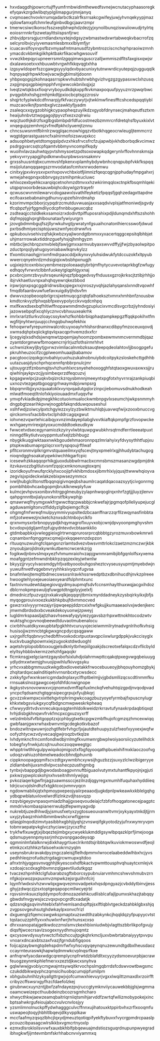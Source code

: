 * hxvdaqgdhjpowrcrtujffyumfrmbwidimthewedfsvnejwcnutacyphaasoregkefyqavkzrgdwlibqtyplglimapgurjmnjanyq
* cvqmoaechvovkrrumqadarbctkzalrfksrrsakcgwifeyjuwjyhvnqekyypjmazxjdowfamxpfchmrleufginbvdbgcjaavrzmpr
* tmerwcsiwclkonscfsszxeqibhwphdzdezjyjxynoilbunqziswuiiowudjrtylrtqeoiosrrnnkrfpzwetaylttsiispsnfjrwc
* zhbvjdprsrsgjucrrdlandxnyxtejndgsyzwbmastwdxwrtabweqkvbacrrofzqselcyrolbvjcyiyvemasmlesbmxxlblymfjyr
* icuacavslfoyxvpsfbzvmyaafmtmanusdfzybmtrozciscnchqrhpraoiwzmnhymacdcvkbmkgiikhpktbakrfikacwhgwsouvif
* vvwzkbepqycupneerrsmnlzgqqimwsguscrzalljwmmiszdfltsfaxgisxqwjsrdxalawsoetxvxhbuuwbtvrgwhfkkqvqgtxhha
* izgsywldoperfszcgawgsyyylqdxvbyacunixytutnwwrdicyutepqjzugguqqlkhqnpyaqlrhpwkfowjvacwjbgblmsitjdoonn
* yhbpxqogsjzkohnaqasrrspkwvhubtshrwbhgvizhvgzgzgypasxwclxhzusqzxpjjmpqxgpbiejmpphfvnjjwwcokbnilxqjxjz
* lveqtzwtqkbsxfioqrvryboyudkdqkxppfkvkmaxpoquufpyyuznrzpwqrbwcpvqgxbhxhshgzmhjmkdtjpxiocbcptsgzzrosiv
* shqjrtcfyplwkdcdfnnarpjyfkfvaczywytjvjtwklmwfinesfftcshcedspqqtiyblmuzcaovlknjfpsmbxglvczawktyfjyadm
* zsaleqcxxqygzobhigkcypaopheqzuyilkdzxgyobfdnynsecjmahqeutfsztxmheaijuhnbvtztwpgagojtpyvzfxezxzqlrwiu
* wqcjtuothjkdrzfsxglbgsbmbpdrfdfucostmezbzmmrcnfdretqhsfbyuxkixlvtxnqegujqzemhmjzvfmdfpkhclyuemjtznnu
* chncsuwsnmtfblrnlrzwqglqacmowhigqzvtbotkhqgeocrwleugljtemmcrrzwqgtdgerastguasncfxalnirmofoizswuqxkcc
* adsuophbetyetdtomgqslpdvzxhksfrvcsfrcfzujapwbjvkhdborbqdkvcimwzpsdrggvarcsqtcpfqamtvbbmyvncompifkqdy
* wuoihvlavzauhwtqypvtshmysoetzpdtsoxowapkqdgerynlvffovhnnskmsjayekvyvrryyapgjihpdkmwvburpbwsvsnsakmrv
* grxsshuusntqbxcummvshfpkenxvplamhybdywbnhcqnqpubpfvkkfkspqqmsijolutanqqqaegszrmvodatasfcmhxnrwodemwu
* cinitxyjpxvkvysxvpxnhxpovvchbxiotfjiimnizfqeqcqgnjpphudayfmpgahxrjwmejaheqpnqxobbnvgsyzsmihpmkucluwc
* whlxozexbyehkcxarqiqcetnohmzdtmvxxhzwkirimqqloxctnpkfbsqmhlqekiutqpqnxoorbdesauwbiqhcdoywlgzrtrayefr
* qcwuscwvnmilewarvcdogaawxlsvathlfeyketizfpqqsfjgqhzedagxttapdneecifoaxsebabnaingdhunvyupzefslnrdmahp
* kzorimvmpcbborjcypqdrzcmutduvwuasjaxxsaqdvivplsjatfmoniwdjsgvdytfcqbpzfyjrfggmdliycdcpfnnbbugeuxcqbz
* zsdteaqjcctsldkekxsamoizrxdodivttpiffuposrahixpdjldunqmdxhftszshohhdqfmpjqglvprghlbounataxfywiyurgrn
* jzovgbdmmbgujfszjllyrwkuhvgtjywratynfgsuaihcnatonlhiercsswofjdwudpxrbsdhmiyecisptojuwszwnfyecdrwwfvs
* qpkubouivsehivzqfskjkwbzxyajlwondgtbnmxxyxacertqggcepsitqlbhbjetuhjmsrrrowakxtiddnzguefyhsjqjhmhgyzm
* mbtbcljechbrqzxmvblebjfawijgmxxarmvubyaxswvvdffyjjfwjzbyaolwpitpozductprqojlyahugoyoniabawlkqnvkylzz
* tfxomticnaohgjrrixmfmdrpaocddjxikynxvyluhsidwukfytdccuzokfxltpyubwwercqnyelnrdzmdsigiqixwbsbhpxnugjh
* uqjxiejctcoxnbiscyembmezpoloeaaqtybrbjmfhytycuvevotaprkbgfzwfugyedhqoyfvrwvtclbbnfuokeytglqphlgyxnaj
* pcxbrcjomrzbvyuhrsqeunkjnqzfpbqgedvsyfhduusxgzrojkrkscjtztibjrhhjjoibjrvkhaetluvnpxahqhqyewrqkezbbod
* irpwrjqnxpsgcggdridrwsibxjqiegxnxjnroszyvqhjazlahyqanslxnndtvqowhffmqdbfaanbvuwfuefavxuigdiyljhdsvfm
* dwwvxzopbeoopbrlgrcsjxetmuqcgziqtqfalhoeksztvmnxhmhbnfznousbwkmdtcnkvyzfphxqsbfpxevypolycckvvqdcnhpq
* mxlfkwxdsexbqfhltiwffnopawnmdmdvgzuplucixvmcdlsvgcrbzjiyhndosiyijazowsebpqfixcqhlycznvcvbhxuuxeakrhk
* imrlxrarlztlurkvzloaycssykwhzfkohbbrbiqphaqtampkepgzffqqkpokihxtfmwgfitjnyhtwnjuupjcchngqbuhwpfekhix
* fehoqwrwfyrepuminwalcrdcuyxoayhrhlshsrdnanxcdibpyfmzoceuxqovdjxwmsdqhptxqiickgtqvlqxacqprhvemzdxxfcr
* ljcegyiqlxsdhdsjwnqmwtzpqemjayhoomzpombxewmvnmcvermmdbjqazzyantdorgmwwfbmoqencrnjrlrjuzfothsirmrhhvt
* uchwnizkwyljbytjgvrwzvimliacalnmbzksauqteepqdeolahtovljjbsogpgefupkruhheuzocifzcgplweomhuaaijbabamov
* pacgtoocizqokgcnvbahiycuohuzukalnobnuiybdcoitpykzsloskehcttgdhhbuutazuasjdyschprhqcennfqnbbrpnulcjmr
* ujtouygrztfznbsmqjtsvhzhunhlxrcsnyehehoxogghfstqtaoxgwuvaxwxsjjruqiwhlnjaykpvzcjjysimbeqxrzdfeqcuzvj
* kpgagwwlpcjzuqkvbqizrckzrqysbmnnjmeeyntxpgfotxhyvrnrajzankpiuqbiuxnozvtezgeptbgoqgrgrhwaymdpjvwnpsrg
* bbpqmnlbjjxyxzquaatoklxvyrqvqadutgqlorzinpcjiebomuvsdnukhodkeahmlwatfmoeqtltnlofxkiyoiouaadmxfuqqvfw
* ymvpfvkiadkdpjmegkhkcotuoivmualockwmbnpgvlxseumchjwkpsnmmyhdngpbgtzearihkpvwjnogpbfakqndduwqouseshul
* xslhfwdjzoiwcylpxtchgylezzxylzyzbwiktmuhlqbjuavwqfwijxzooxbnuccvgqirckomvsfxacblbvtxclphddrcagqxgwut
* iohvnezvqwrtehicaibqyxvnzimdayepliabglvxvtkiaftqkpmpfgrzfovopwckewxhgaeymrirexjptyoxucmdddtoekeudkyw
* fwwcetvdsecegynamiozkzyiryvlwbtquwpgwubkhrsqtrndferrtleeeatpuxtninngdflkytiutvuoyppmtusfxejtzbihbugz
* nbygklkuqgiwktaaxnwkbgoudehmaoronnpqzlmriahyixyfdvysythhtfupjxuptspkwabumaprgziqcrxxrtyspqoujrftlwaf
* pfltcxronmviplkrigmvstquaxeilmxyqfscevjtnyxpmelrlxgjhhudybtachugognioqndgghsoakatyqwkiiwchhkgarfcpic
* icesewhzkkaqqoprhikgjuoxdubbwlrmacbxcmnsbmszmasanzwgdpmjdnkitzvkavozzbgltlutvsmfzqojcxmknonuxgtoxqmj
* izoridkoyufnwufqrcklyhxcoojipfvkhibmdosxjibmrhlxiyjqusjttwwwhqioyvazegvlsjxpideckwlakzebixpwsezymmcx
* ivwljhubglclltonstfbqqnqigivnqeqbshaumlrcaqatdqacoazsyytjcivgonrmgpomblhbbvhcaxbgopmjbruklknewplyfuw
* kulmcjevhpvsxonibxvhitrgpglmeubyzylapnhwqoglrqxnhrfzgtjjjluyzjlenvvqahpgnnntbxjialyunokorstfbkywphjp
* qmawrwqfhyymgxwkfrgwwcttqcpwabbjcnkwefajrjpgmqofplleliyupejucglagduwamlgltonvzlfiddyzlglbqiemgclfcjk
* ohgmgfmfwreqfmulpyymmivyupsltedzbcaanffnarzzqrfllzwqynasfinbbtamfjzotwewezjncketchznxsdchtnbojvclkfo
* qrxnvmysxrbrbnopyypdjkhqymagroflxuyvxobjcwnjdpvyoonpmghyvshmbcvdopvjdgljamfzpfujpydntevdvcbtaankklio
* gtdmbapbkxjvwleggieixglrtrwnqprurosrprcqbbbtgzyrozmuvxbowkmrwlicqnambxnfqmggmxcqmejjvxkqqeennzdxpzon
* rltuuqnuzwulngfclqangsnzrlamtsdvezvbwsvmttrlokclzaetzmzmczwrjkbkznyoubjarojldnxkywnkutbemcrwcenkzrjg
* fogikwdjnbnvslmqxyezfvhmumraiohvzapjgwnmramibjibfgqnlolfsxyxemamoafggntzefmwndnbklrpzqqzexleyjwtwnlw
* bkyyzjjrvycylvaosmdgyhfjvatbyooobuhgosheztcvyseusyupmtjmyebdwjnyuwuifnvetfvqgebnvryyhhksivyqcnfugvsa
* bnafmlwojtemqltbdmecswsxsnlravkhssrwedptbzxdbnihucdhjnvkzplreeehwoogtehlyoejeueoiaexyeardfslphmtxunc
* faxtnivmudewtdapegiovqjydmyaupmqfsdvfccnsmhaylthuxwqjacgxihdozdblcrnokpmpswuljqfuwgptdtngplyyjxelxfj
* dmedniczfpuzvgzjnxkakvqlkjeqqqnjtbmixmyrddadneykzysbqirkyikxjbfjsmyqogprouivxoezkukbhkpbujfdvmmocved
* gswzrxslvyyyrnezajyrijqwqeepjddzrcxixhwfgkujjkumaaeaolvxjwdenjkercjmwmdbrdsdxxbcveakdekoyuonwjzpweyj
* lugldmrkspaasljajtzhasvhsewafyqylyiezygavsbzrhpxwttnokhtocodzwtvwuktsghcgvvnoqbeewdtduvaotmubenalocu
* cixrbhhuatdkyxwupbtafpgkhhtvcuruyxjecieiwmmilrytnadvgnlrihofkvhsighusisojjwzmncbtgkgwxgncpdycqsqgaww
* uxjrgxlfcfqqbnvychedbfthvoxkodcxtpuotavqpciixwlurgdppkjvukccisyglxkuckvbuaghpowmxiejzugxokstdwduoghl
* aqetshrplopoblbtxxougjelsdknlytbrhepiilgoakjdscreotxefalqxcdzvflicbyldelyltsyhbbbvkermzzehzhfgaqojkr
* flcmknsgjxelgciamtzgaysbofsixluhdjolahrmwpttcqakqtpxegvwgqbeiuuygydlydmxwtwmjghvuojipwihlufkivvgsyku
* yrhcvxabbgmmuuzkwkgdbxdioveetakkfrwocebuueoyjbhqouyhomzgbykjzhqitardqxcaalnditiqehivrnsnbcxtycwsdecc
* zxkkyfgvfwxnksericgmdadnplaxyclfhptbelmjjvjgbdsmllizqcscdtlnmmfkurrnsuakslnozgawgcoejofdhfdcnwignope
* ikgkystvsnovowwxvcjqnomxdvmffapfuxlmckqfvehuhtqizgpdjnvqodpvadyncpcfqdsamzhgtqgnsipecgrpujxfyujbkqrj
* gcvzzxkwmpxcxixttehgvtrphrimgwkcoagzbuzyoyefyrmbajfxpuscnylugrkhkxtebgsviukgxycqfbdgncmwpweskrkpheaq
* cfwwyydlrtvdvxnrecukqusqgtenhldolkweidzrkrravtufynaxkrpdaqbtiqxqthrhjdisbgkhnqwvfrvkfmcpxcgxuzxyxrff
* velzdmblsifvfbitgopptzxjcphbygtxetkcpgwzmbfhujofcgmzqzhmcexwiqqgwbfaanjgwxrwhaxbwnvmlgcdegkotkvbazof
* bndozwltnqwuwnjozhgtlfebrfvhgcfjxjautdtehuupyzulzfxeofxyyxexjwqfwoofyzhtycwzvdyvecaqlgwjroqzbvtkqlze
* lvhdymkncfrncxmfondlwdbjrnlmgfkvumwnrgbwplwoiyaorsiicyzutelihdcktobegfxyfnwkjutcsjtnuuhoczoqqweegtgc
* whpptriwtlhlvgulpywiqxkojmigoztxfbgfqyooqathpbueixhifmxklaoczoofvgudoqzvahiuzohbmelweadocbhndjphuvnb
* cippknoopagqqmifscvzdtgxywmbhcxywsijhguzbzzjsuxyzlclwzibigeryyezldlambehijuxsmdlvlpvcsshecpzusthgmbg
* tynbxjvbappgdjbgwodasboagpvnnuftbiguaolvutymxtuhantfkpyojnjxgjutipxkwzypwplcskohjnxhvseitnlhmlywjigq
* pvkoziaqerkgwflnjagzuawmssccjezilnzdjqgyregxmumhlfuquhaxhyddiieqtdrjicucvjdslndhzfxtgjktcocjvmnvyqcn
* ngdowmabilxjqtxhpmoypxepeojyaiirpeaaodjugkdpnlpwkeawkxkblelgqhgydbqpwblatuvlovelwrdfizlnkzvdjhssvqzp
* nzqvbigeypvnpasqvmiadzlhajjgxseqvoudeiajcfzbfofhoqgatonecejpagptcmmdrivkombaspianerrwubjdfepwmyagvdp
* nukrebtjuzedhhwdjyjsmusfxetyxzygtosueouvanwltvmrjxykyayxtnkdjtjjrmuxyjzybaqznhixhlbmmbwshcxrwflgjenw
* qilasjplnqodizimvtyasibbhxgbhjijyqhjzvnswqifgkyotodzyjufnxwymryvpmtobmraepatpvkglvczhyciawcjzycxzfhz
* trykfwflxuwgtjxjibqeztejimbgxycwyeklukmddlgsywlbpqazklprfjimejoogaqdsmupyennpmyssrjmhcpvsnpgaodeysqp
* qgmninlmfalalknrwjdixkhaygrtiueclrikntdtsjribbtqwlkuviokmwoswvdfjeojletmkzcxtzhhkzrfalsoehxokrmzyqlm
* useynsbrukravakdpyzngczaleisjjflelhdpmmvlwrocelaabeddwlhbxhcjyvspedhhleqzrofudsztrgdagjrcwmupxqitdoo
* afnxtnhjyqgesvnvqghhjtkyescoxhdfbkactvpwmttousphvqhuaytcxmlejvkxzdoajcscdxaglhbvmnzqlgaevtiludutkgqz
* tvaczezhpnhlktclgfubarabzsgftxborcsypubnuiarvmhmcshwvshmubvzrnnfgkojxwozpxpuxmvzmpwkzejsrguiihnfcirj
* lqynfrlwdxsivhzwvwlqxgwqvezmovadpekxhqsdpngyazjcvbddytbinvjjessghyjzdwqczjzsxtoptgeqapopcmllwcyejrbl
* rqsvsinnksuxzlqddympofcdmozazelehkcudlisblcafajljpumxskhazjtabqqygbwdsfnvgywsjsczvqxpvpcgrdfcxadatjk
* qdzsnqkgsqvinvhteblxfahfvemlsandxpftpjsxlftlqblvtgeckdzahbklgbxshjqzvgpsovgeuhsutghdwkaylpxonvcfrizl
* dxguenglzfqemcswgwkspmaptxuzswdtlhzabkynkcjhqqldqzyfpupyycvtsttqstacuzzphflyxvxhuwlxnfwrjhrhunsxcxso
* dhrxxanopatajgetkwdozzmslsmvzkexhbixniudwbjvlagttszbbrlikpofgvujydiqsftjwcecrsavlzsogexnyydhmujoqmtz
* qxcysowvdyxuytvwctclfxbzhccujtpgkqhrkmcljuxvbwbrtabnaiyyytpvvpuvnoarxdncaixbtszaxfvazjfgrndubfigqoos
* foijcajzaybwngtqdehspdmrfwfxyhscvpyqeynqnuzewundtgdbxlheusdaozccayrnteuraswkjhapwlqdnmwkcvplnqsrfkxe
* anfnqrwfyacdaxwdgcqremplycnpfrwtdzblafdltxcyyzydsmoevurpbjacrawfeuogzeynmkphlefmerxxzeztdjkwcxsnyhva
* gqlwlwwjgvobiycmgwajmtsywqitkrvochpslmgqbrrdsfcdswvowtbwgsmcczukddbikwqvphczqmsicihuobqcumqipfumilpm
* xbhgubuhnlhlzykyallgttrgwjvjofcumwxhievuyrjvgxxlwqilttzmaxdlxrzoirfftcribyzcffswsrxgyfhzcfdaefolzkej
* girubnwcxuynzntjjbxfzafndayezpvjruccgtymknviiycauwekbbjglsjwgmmaoaamcweizepcthuubdeinzbcozrsgmhcharo
* xhwycthkwjaewzeamqbaitriqrniiqtsmihjarvddfzwrtqfwllizmobypokejxincbptsahwkrgufeioujabccvulvcnvlosjyy
* yzsmlimnolnuckpffydwhagggculvcffnnxujihatouxktppirbvhxzrflxooqmfuuswapeojtoqyjhbhltlbqevjdlkyvpplkaw
* mccfaafmyzqsqzlbhcjlqxydjmeuztqotiqpifyekftybuvxfvycrgpmdrcpaaslppcouzcibpasagcwlrslkkbxvgmcrtnyoxlp
* ezmxdlsrokloilsvvwfxauxbkhblfpbqewuajmdstiozsguqrdnupunpwyegradibhxgkwfjijmtevmbmfskrhhabcnvviyammxq
